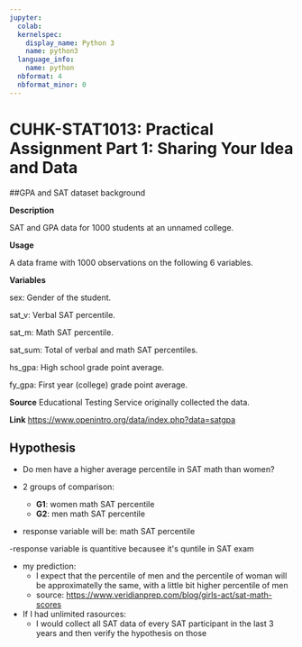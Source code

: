 ```yaml
---
jupyter:
  colab:
  kernelspec:
    display_name: Python 3
    name: python3
  language_info:
    name: python
  nbformat: 4
  nbformat_minor: 0
---
```


<div class="cell markdown" id="qj4PWl5vqEaz">

# CUHK-STAT1013: Practical Assignment Part 1: Sharing Your Idea and Data

</div>

<div class="cell markdown" id="PIqQcWgjqLOt">

##GPA and SAT dataset background

</div>

<div class="cell markdown" id="2llYLrt5qgVq">

**Description**

SAT and GPA data for 1000 students at an unnamed college.

**Usage**

A data frame with 1000 observations on the following 6 variables.

**Variables**

sex: Gender of the student.

sat_v: Verbal SAT percentile.

sat_m: Math SAT percentile.

sat_sum: Total of verbal and math SAT percentiles.

hs_gpa: High school grade point average.

fy_gpa: First year (college) grade point average.

**Source** Educational Testing Service originally collected the data.

**Link** <https://www.openintro.org/data/index.php?data=satgpa>

</div>

<div class="cell markdown" id="wLYa83MtrZjD">

## Hypothesis

-   Do men have a higher average percentile in SAT math than women?

-   2 groups of comparison:

    -   **G1**: women math SAT percentile
    -   **G2**: men math SAT percentile

-   response variable will be: math SAT percentile

-response variable is quantitive becausee it's quntile in SAT exam

-   my prediction:
    -   I expect that the percentile of men and the percentile of woman
        will be approximatelly the same, with a little bit higher
        percentile of men
    -   source:
        <https://www.veridianprep.com/blog/girls-act/sat-math-scores>
-   If I had unlimited rasources:
    -   I would collect all SAT data of every SAT participant in the
        last 3 years and then verify the hypothesis on those

</div>

<div class="cell code" id="c0GYGKf3qAJY">

``` python
```

</div>
